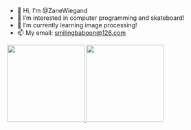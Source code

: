 - 👋 Hi, I’m @ZaneWiegand
- 👀 I’m interested in computer programming and skateboard!
- 🌱 I’m currently learning image processing!
- 📫 My email: smilingbaboon@126.com

<p align="justify">
    <a href="https://github.com/ZaneWiegand">
    <img
      height="180"
      src="https://github-readme-stats-zanewiegand.vercel.app//api?username=ZaneWiegand&show_icons=true&count_private=true&theme=swift">
  </a>
    <a href="https://github.com/ZaneWiegand">
    <img
      height="180"
      src="https://github-readme-stats-zanewiegand.vercel.app//api/top-langs/?username=ZaneWiegand&layout=compact&theme=swift">
  </a>  
</p>
